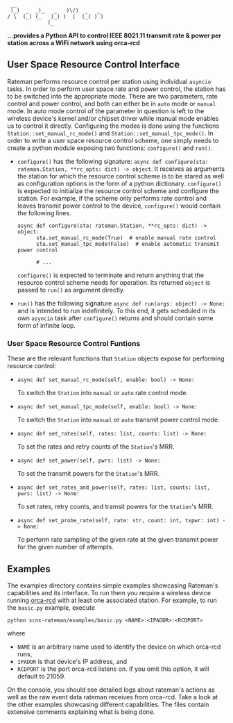 ```
 __                             
 )_)  _  _)_   _   )\/)  _   _  
/ \  (_( (_   )_) (  (  (_( ) ) 
             (_                 
```

**...provides a Python API to control IEEE 8021.11 transmit rate & power per station across a WiFi network using orca-rcd**


## User Space Resource Control Interface
Rateman performs resource control per station using individual `asyncio` tasks. In order to perform user space rate and power control, the station has to be switched into the appropriate mode. There are two parameters, rate control and power control, and both can either be in `auto` mode or `manual` mode. In auto mode control of the parameter in question is left to the wireless device's kernel and/or chipset driver while manual mode enables us to control it directly. Configuring the modes is done using the functions `Station::set_manual_rc_mode()` and `Station::set_manual_tpc_mode()`.
In order to write a user space resource control scheme, one simply needs to create a python module exposing two functions: `configure()` and `run()`.

- `configure()` has the following signature: `async def configure(sta: rateman.Station, **rc_opts: dict) -> object`. It receives as arguments the station for which the resource control scheme is to be stared as well as configuration options in the form of a python dictionary. `configure()` is expected to initialize the resource control scheme and configure the station. For example, if the scheme only performs rate control and leaves transmit power control to the device, `configure()` would contain the following lines.

  ```
  async def configure(sta: rateman.Station, **rc_opts: dict) -> object:
        sta.set_manual_rc_mode(True)  # enable manual rate control
        sta.set_manual_tpc_mode(False)  # enable automatic transmit power control

        # ...
  ```

  `configure()` is expected to terminate and return anything that the resource control scheme needs for operation. Its returned `object` is passed to `run()` as argument directly.

- `run()` has the following signature `async def run(args: object) -> None:` and is intended to run indefinitely. To this end, it gets scheduled in its own `asyncio` task after `configure()` returns and should contain some form of infinite loop.

### User Space Resource Control Funtions
These are the relevant functions that `Station` objects expose for performing resource control:

- `async def set_manual_rc_mode(self, enable: bool) -> None:`

  To switch the `Station` into `manual` or `auto` rate control mode.
- `async def set_manual_tpc_mode(self, enable: bool) -> None:`

  To switch the `Station` into `manual` or `auto` transmit power control mode.
- `async def set_rates(self, rates: list, counts: list) -> None:`

  To set the rates and retry counts of the `Station`'s MRR.
- `async def set_power(self, pwrs: list) -> None:`

  To set the transmit powers for the `Station`'s MRR.
- `async def set_rates_and_power(self, rates: list, counts: list, pwrs: list) -> None:`

  To set rates, retry counts, and tramsit powers for the `Station`'s MRR.
- `async def set_probe_rate(self, rate: str, count: int, txpwr: int) -> None:`

  To perform rate sampling of the given rate at the given transmit power for the given number of attempts.

## Examples

The examples directory contains simple examples showcasing Rateman's capabilities and its interface. To run them you require a wireless device running [orca-rcd](https://github.com/SupraCoNeX/orca-rcd) with at least one associated station. For example, to run the `basic.py` example, execute
```
python scnx-rateman/examples/basic.py <NAME>:<IPADDR>:<RCDPORT>
```

where 

- `NAME` is an arbitrary name used to identify the device on which orca-rcd runs,
- `IPADDR` is that device's IP address, and
- `RCDPORT` is the port orca-rcd listens on. If you omit this option, it will default to 21059.

On the console, you should see detailed logs about rateman's actions as well as the raw event data rateman receives from orca-rcd. Take a look at the other examples showcasing different capabilities. The files contain extensive comments explaining what is being done.
